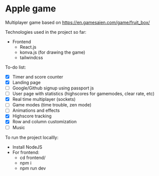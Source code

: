 # Apple game
Multiplayer game based on https://en.gamesaien.com/game/fruit_box/

Technologies used in the project so far:
- Frontend
    - React.js
    - konva.js (for drawing the game)
    - tailwindcss


To-do list:
- [x] Timer and score counter
- [x] Landing page
- [ ] Google/Github signup using passport js
- [ ] User page with statistics (highscores for gamemodes, clear rate, etc)
- [x] Real time multiplayer (sockets)
- [ ] Game modes (time trouble, zen mode)
- [ ] Animations and effects
- [x] Highscore tracking
- [x] Row and column customization
- [ ] Music

To run the project locallly:
- Install NodeJS
- For frontend:
    - cd frontend/
    - npm i
    - npm run dev



